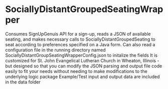 # SociallyDistantGroupedSeatingWrapper
Consumes SignUpGenuis API for a sign-up, reads a JSON of available seating, and makes necessary calls to SociallyDistantGroupedSeating to seat according to preferences specified on a Java form.  Can also read a configuration file in the running directory named SociallyDistantGroupSeatingWrapperConfig.json to initalize the fields
It is customized for St. John Evangelical Lutheran Church in Wheaton, Illinois - but designed so that you can modify the JSON parsing and output file code easily to fit your needs without needing to make modifications to the underlying logic package
Example/Test input and output data are included in the data folder
